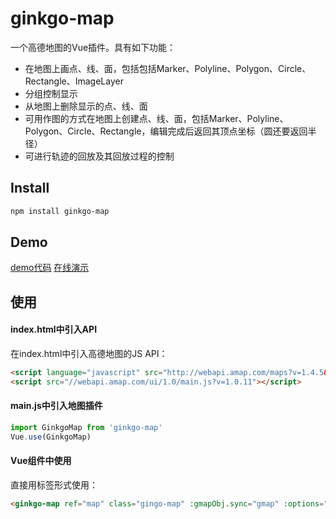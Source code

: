 # ginkgo-map

一个高德地图的Vue插件。具有如下功能：
- 在地图上画点、线、面，包括包括Marker、Polyline、Polygon、Circle、Rectangle、ImageLayer
- 分组控制显示
- 从地图上删除显示的点、线、面
- 可用作图的方式在地图上创建点、线、面，包括Marker、Polyline、Polygon、Circle、Rectangle，编辑完成后返回其顶点坐标（圆还要返回半径）
- 可进行轨迹的回放及其回放过程的控制

## Install

``` bash
npm install ginkgo-map
```

## Demo

[demo代码](https://github.com/sharplog/ginkgo-map-demo)
[在线演示](http://nsapp.applinzi.com/gmapdemo/)

## 使用
#### index.html中引入API
在index.html中引入高德地图的JS API：
```html
<script language="javascript" src="http://webapi.amap.com/maps?v=1.4.5&key=a6a80a41a8543e348e6497b1bd0e7821&plugin=AMap.Scale,AMap.MapType,AMap.ToolBar,AMap.Geocoder,AMap.PolyEditor,AMap.CircleEditor,AMap.RectangleEditor"></script>
<script src="//webapi.amap.com/ui/1.0/main.js?v=1.0.11"></script>
```
#### main.js中引入地图插件
```javascript
import GinkgoMap from 'ginkgo-map'
Vue.use(GinkgoMap)
```

#### Vue组件中使用
直接用标签形式使用：
```html
<ginkgo-map ref="map" class="gingo-map" :gmapObj.sync="gmap" :options="mapOptions" :zoom.sync="zoom" :center.sync="center"></ginkgo-map>
```

